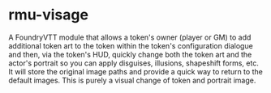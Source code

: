 # rmu-visage
A FoundryVTT module that allows a token's owner (player or GM) to add additional token art to the token within the token's configuration dialogue and then, via the token's HUD, quickly change both the token art and the actor's portrait so you can apply disguises, illusions, shapeshift forms, etc. It will store the original image paths and provide a quick way to return to the default images. This is purely a visual change of token and portrait image.
